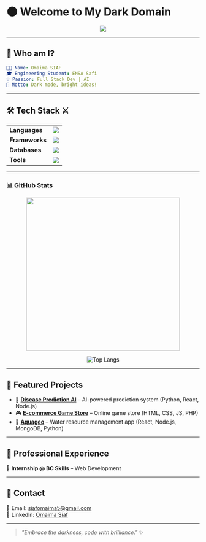 
# 🌑 Welcome to My Dark Domain  

<div align="center">
  <img src="https://readme-typing-svg.demolab.com?font=Fira+Code&size=24&pause=1000&color=ff6f00&center=true&vCenter=true&width=600&lines=Hello%2C+I+am+Omaima+SIAF+%F0%9F%91%8B;Full+Stack+Developer+%7C+AI+Enthusiast;Code+with+Creativity;Welcome+to+my+GitHub!"/>
</div>

---

## 🖤 Who am I?  

```yaml
👩‍💻 Name: Omaima SIAF
🎓 Engineering Student: ENSA Safi
💡 Passion: Full Stack Dev | AI
🚀 Motto: Dark mode, bright ideas!
```

---

## 🛠️ Tech Stack ⚔️  

<div align="center">
  <table>
    <tr>
      <td><b>Languages</b></td>
      <td><img src="https://skillicons.dev/icons?i=python,html,css,js,c,cpp,cs,r"/></td>
    </tr>
    <tr>
      <td><b>Frameworks</b></td>
      <td><img src="https://skillicons.dev/icons?i=react,nodejs,materialui,flask,sklearn,dotnet"/></td>
    </tr>
    <tr>
      <td><b>Databases</b></td>
      <td><img src="https://skillicons.dev/icons?i=mysql,mongodb"/></td>
    </tr>
    <tr>
      <td><b>Tools</b></td>
      <td><img src="https://skillicons.dev/icons?i=vscode,git,github,postman,visualstudio"/></td>
    </tr>
  </table>
</div>

---

### 📊 GitHub Stats  

<div align="center">
  <img src="https://github-readme-stats.vercel.app/api?username=Maymasi&show_icons=true&theme=dracula" width="400px"/>

  ![Top Langs](https://github-readme-stats.vercel.app/api/top-langs/?username=Maymasi&layout=compact&theme=dracula)
</div>

---

## 🚀 Featured Projects  

- 🧬 [**Disease Prediction AI**](https://github.com/Maymasi/Disease-Prediction-Project) – AI-powered prediction system (Python, React, Node.js)  
- 🎮 [**E-commerce Game Store**](#) – Online game store (HTML, CSS, JS, PHP)  
- 🌊 [**Aquageo**](#) – Water resource management app (React, Node.js, MongoDB, Python)  

---

## 💼 Professional Experience  

🔹 **Internship @ BC Skills** – Web Development  

---
## 📩 Contact  

📧 Email: siafomaima5@gmail.com  
💼 LinkedIn: [Omaima Siaf](https://www.linkedin.com/in/omaima-siaf-b636132aa/)   

---

> _"Embrace the darkness, code with brilliance."_ ✨
